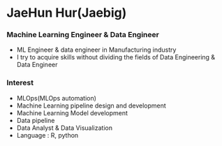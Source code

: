 # JaeHun Hur(Jaebig)

### Machine Learning Engineer & Data Engineer
- ML Engineer & data engineer in Manufacturing industry
- I try to acquire skills without dividing the fields of Data Engineering & Data Engineer


### Interest
- MLOps(MLOps automation)
- Machine Learning pipeline design and development
- Machine Learning Model development
- Data pipeline
- Data Analyst & Data Visualization 
- Language : R, python
